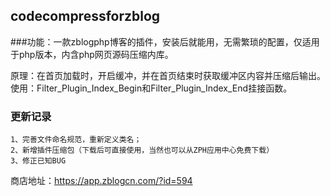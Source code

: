 ## codecompressforzblog

###功能：一款zblogphp博客的插件，安装后就能用，无需繁琐的配置，仅适用于php版本，内含php网页源码压缩内库。 

原理：在首页加载时，开启缓冲，并在首页结束时获取缓冲区内容并压缩后输出。使用：Filter_Plugin_Index_Begin和Filter_Plugin_Index_End挂接函数。 

### 更新记录
	1、完善文件命名规范，重新定义类名；
	2、新增插件压缩包（下载后可直接使用，当然也可以从ZPH应用中心免费下载）
	3、修正已知BUG

商店地址：https://app.zblogcn.com/?id=594
